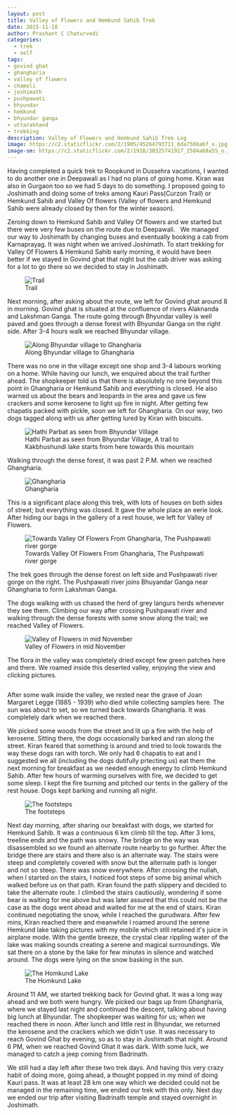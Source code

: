 ```yaml
---
layout: post
title: Valley of Flowers and Hemkund Sahib Trek
date: 2015-11-18
author: Prashant C Chaturvedi
categories:
  - trek
  - self
tags:
- govind ghat
- ghangharia
- valley of flowers
- chamoli
- joshimath
- pushpawati
- bhyundar
- hemkund
- bhyundar ganga
- uttarakhand
- trekking
description: Valley of Flowers and Hemkund Sahib Trek Log
image: https://c2.staticflickr.com/2/1905/45264793711_6da7566a6f_o.jpg
image-sm: https://c2.staticflickr.com/2/1918/30325741917_2584a68a55_o.jpg
---
```



Having completed a quick trek to Roopkund in Dussehra vacations, I wanted to do another one in Deepawali as I had no plans of going home.
Kiran was also in Gurgaon too so we had 5 days to do something.
I proposed going to Joshimath and doing some of treks among Kauri Pass(Curzon Trail) or Hemkund Sahib and Valley Of flowers (Valley of flowers and Hemkund Sahib were already closed by then for the winter season).

Zeroing down to Hemkund Sahib and Valley Of flowers and we started but there were very few buses on the route due to Deepawali.  
We managed our way to Joshimath by changing buses and eventually booking a cab from Karnaprayag.
It was night when we arrived Joshimath.
To start trekking for Valley Of Flowers & Hemkund Sahib early morning, it would have been better if we stayed in Govind ghat that night but the cab driver was asking for a lot to go there so we decided to stay in Joshimath.

<figure>
  <img src="https://c2.staticflickr.com/2/1901/44542585784_288a21c4ea_o.jpg" alt="Trail"/>
  <figcaption>Trail</figcaption>
</figure>

Next morning, after asking about the route, we left for Govind ghat around 8 in morning.
Govind ghat is situated at the confluence of rivers Alaknanda and Lakshman Ganga.
The route going through Bhyundar valley is well paved and goes through a dense forest with Bhyundar Ganga on the right side.
After 3-4 hours walk we reached Bhyundar village.

<figure>
  <img src="https://c2.staticflickr.com/2/1908/45214702512_d1220bb7da_o.jpg" alt="Along Bhyundar village to Ghangharia"/>
  <figcaption>Along Bhyundar village to Ghangharia</figcaption>
</figure>

There was no one in the village except one shop and 3-4 labours working on a home.
While having our lunch, we enquired about the trail further ahead.
The shopkeeper told us that there is absolutely no one beyond this point in Ghangharia or Hemkund Sahib and everything is closed.
He also warned us about the bears and leopards in the area and gave us few crackers and some kerosene to light up fire in night.
After getting few chapatis packed with pickle, soon we left for Ghangharia.
On our way, two dogs tagged along with us after getting lured by Kiran with biscuits.

<figure>
  <img src="https://c2.staticflickr.com/2/1923/30325745437_e1d440dcf0_o.jpg" alt="Hathi Parbat as seen from Bhyundar Village"/>
  <figcaption>Hathi Parbat as seen from Bhyundar Village, A trail to Kakbhushundi lake starts from here towards this mountain</figcaption>
</figure>

Walking through the dense forest, it was past 2 P.M. when we reached Ghangharia.

<figure>
  <img src="https://c2.staticflickr.com/2/1944/30325743477_fe4cba760a_o.jpg" alt="Ghangharia"/>
  <figcaption>Ghangharia</figcaption>
</figure>

This is a significant place along this trek, with lots of houses on both sides of street; but everything was closed.
It gave the whole place an eerie look.
After hiding our bags in the gallery of a rest house, we left for Valley of Flowers.

<figure>
  <img src="https://c2.staticflickr.com/2/1968/45264796211_8a26135876_o.jpg" alt="Towards Valley Of Flowers From Ghangharia, The Pushpawati river gorge"/>
  <figcaption>Towards Valley Of Flowers From Ghangharia, The Pushpawati river gorge</figcaption>
</figure>

The trek goes through the dense forest on left side and Pushpawati river gorge on the right.
The Pushpawati river joins Bhuyandar Ganga near Ghangharia to form Lakshman Ganga.

The dogs walking with us chased the herd of grey langurs herds whenever they see them.
Climbing our way after crossing Pushpawati river and walking through the dense forests with some snow along the trail; we reached Valley of Flowers.

<figure>
  <img src="https://c2.staticflickr.com/2/1955/43450314680_44d2905d6f_o.jpg" alt="Valley of Flowers in mid November"/>
  <figcaption>Valley of Flowers in mid November</figcaption>
</figure>

The flora in the valley was completely dried except few green patches here and there.
We roamed inside this deserted valley, enjoying the view and clicking pictures.

<figure>
  <img src="https://c2.staticflickr.com/2/1936/44542575914_3aab105d33_o.jpg" alt=""/>
  <figcaption></figcaption>
</figure>

After some walk inside the valley, we rested near the grave of Joan Margaret Legge (1885 - 1939) who died while collecting samples here.
The sun was about to set, so we turned back towards Ghangharia.
It was completely dark when we reached there.

We picked some woods from the street and lit up a fire with the help of kerosene.
Sitting there, the dogs occasionally barked and ran along the street.
Kiran feared that something is around and tried to look towards the way these dogs ran with torch.
We only had 6 chapatis to eat and I suggested we all (including the dogs dutifully prtecting us) eat them the next morning for breakfast as we needed enough energy to climb Hemkund Sahib.
After few hours of warming ourselves with fire, we decided to get some sleep.
I kept the fire burning and pitched our tents in the gallery of the rest house.
Dogs kept barking and running all night.

<figure>
  <img src="https://c2.staticflickr.com/2/1940/43450309710_29e5de7a8b_o.jpg" alt="The footsteps"/>
  <figcaption>The footsteps</figcaption>
</figure>

Next day morning, after sharing our breakfast with dogs, we started for Hemkund Sahib.
It was a continuous 6 km climb till the top.
After 3 kms, treeline ends and the path was snowy.
The bridge on the way was disassembled so we found an alternate route nearby to go further.
After the bridge there are stairs and there also is an alternate way.
The stairs were steep and completely covered with snow but the alternate path is longer and not so steep.
There was snow everywhere.
After crossing the nullah, when I started on the stairs, I noticed foot steps of some big animal which walked before us on that path.
Kiran found the path slippery and decided to take the alternate route.
I climbed the stairs cautiously, wondering if some bear is waiting for me above but was later assured that this could not be the case as the dogs went ahead and waited for me at the end of stairs.
Kiran continued negotiating the snow, while I reached the gurudwara.
After few mins, Kiran reached there and meanwhile I roamed around the serene Hemkund lake taking pictures with my mobile which still retained it's juice in airplane mode. With the gentle breeze, the crystal clear rippling water of the lake was making sounds creating a serene and magical surroundings.
We sat there on a stone by the lake for few minutes in silence and watched around.
The dogs were lying on the snow basking in the sun.

<figure>
  <img src="https://c2.staticflickr.com/2/1905/45264793711_6da7566a6f_o.jpg" alt="The Homkund Lake"/>
  <figcaption>The Homkund Lake</figcaption>
</figure>

Around 11 AM, we started trekking back for Govind ghat.
It was a long way ahead and we both were hungry.
We picked our bags up from Ghangharia, where we stayed last night and continued the descent, talking about having big lunch at Bhyundar.
The shopkeeper was waiting for us; when we reached there in noon.
After lunch and little rest in Bhyundar, we returned the kerosene and the crackers which we didn't use.
It was necessary to reach Govind Ghat by evening, so as to stay in Joshimath that night.
Around 6 PM, when we reached Govind Ghat it was dark.
With some luck, we managed to catch a jeep coming from Badrinath.

We still had a day left after these two trek days.
And having this very crazy habit of doing more, going ahead, a thought popped in my mind of doing Kauri pass.
It was at least 28 km one way which we decided could not be managed in the remaining time, we ended our trek with this only.
Next day we ended our trip after visiting Badrinath temple and stayed overnight in Joshimath.
